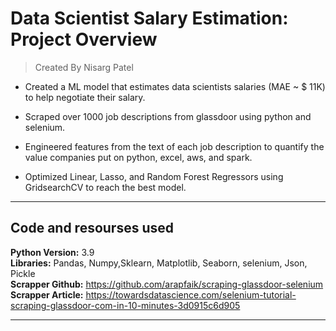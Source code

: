 # Data Scientist Salary Estimation: Project Overview 
> Created By Nisarg Patel

* Created a ML model that estimates data scientists salaries (MAE ~ $ 11K) to help negotiate their salary.

* Scraped over 1000 job descriptions from glassdoor using python and selenium.

- Engineered features from the text of each job description to quantify the value companies put on python, excel, aws, and spark.

- Optimized Linear, Lasso, and Random Forest Regressors using GridsearchCV to reach the best model.
---
## Code and resourses used
**Python Version:** 3.9 <br>
**Libraries:** Pandas, Numpy,Sklearn, Matplotlib, Seaborn, selenium, Json, Pickle <br>
**Scrapper Github:** https://github.com/arapfaik/scraping-glassdoor-selenium <br>
**Scrapper Article:** https://towardsdatascience.com/selenium-tutorial-scraping-glassdoor-com-in-10-minutes-3d0915c6d905 <br>

---



